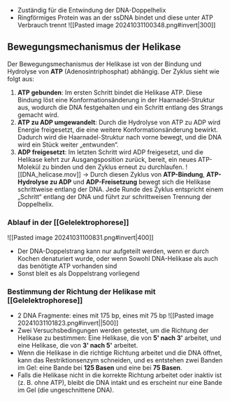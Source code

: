 - Zuständig für die Entwindung der DNA-Doppelhelix
- Ringförmiges Protein was an der ssDNA bindet und diese unter ATP Verbrauch trennt
![[Pasted image 20241031100348.png#invert|300]]
## Bewegungsmechanismus der Helikase
Der Bewegungsmechanismus der Helikase ist von der Bindung und Hydrolyse von **ATP** (Adenosintriphosphat) abhängig. Der Zyklus sieht wie folgt aus:
1. **ATP gebunden**: Im ersten Schritt bindet die Helikase ATP. Diese Bindung löst eine Konformationsänderung in der Haarnadel-Struktur aus, wodurch die DNA festgehalten und ein Schritt entlang des Strangs gemacht wird.
2. **ATP zu ADP umgewandelt**: Durch die Hydrolyse von ATP zu ADP wird Energie freigesetzt, die eine weitere Konformationsänderung bewirkt. Dadurch wird die Haarnadel-Struktur nach vorne bewegt, und die DNA wird ein Stück weiter „entwunden“.
3. **ADP freigesetzt**: Im letzten Schritt wird ADP freigesetzt, und die Helikase kehrt zur Ausgangsposition zurück, bereit, ein neues ATP-Molekül zu binden und den Zyklus erneut zu durchlaufen.
![[DNA_helicase.mov]]
-> Durch diesen Zyklus von **ATP-Bindung**, **ATP-Hydrolyse zu ADP** und **ADP-Freisetzung** bewegt sich die Helikase schrittweise entlang der DNA. Jede Runde des Zyklus entspricht einem „Schritt“ entlang der DNA und führt zur schrittweisen Trennung der Doppelhelix.
### Ablauf in der [[Gelelektrophorese]]
![[Pasted image 20241031100831.png#invert|400]]
- Der DNA-Doppelstrang kann nur aufgeteilt werden, wenn er durch Kochen denaturiert wurde, oder wenn Sowohl DNA-Helikase als auch das benötigte ATP vorhanden sind
- Sonst bleit es als Doppelstrang vorliegend
### Bestimmung der Richtung der Helikase mit [[Gelelektrophorese]]
- 2 DNA Fragmente: eines mit 175 bp, eines mit 75 bp
![[Pasted image 20241031101823.png#invert||500]]
- Zwei Versuchsbedingungen werden getestet, um die Richtung der Helikase zu bestimmen: Eine Helikase, die von **5' nach 3'** arbeitet, und eine Helikase, die von **3' nach 5'** arbeitet.
- Wenn die Helikase in die richtige Richtung arbeitet und die DNA öffnet, kann das Restriktionsenzym schneiden, und es entstehen zwei Banden im Gel: eine Bande bei **125 Basen** und eine bei **75 Basen**.
- Falls die Helikase nicht in die korrekte Richtung arbeitet oder inaktiv ist (z. B. ohne ATP), bleibt die DNA intakt und es erscheint nur eine Bande im Gel (die ungeschnittene DNA).